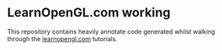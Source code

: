 # LearnOpenGL.com working
This repository contains heavily annotate code generated whilst walking through the [learnopengl.com](learnopengl.com) tutorials.